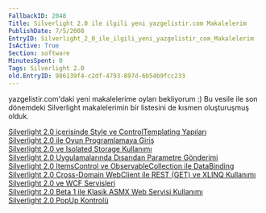 ```yaml
---
FallbackID: 2048
Title: Silverlight 2.0 ile ilgili yeni yazgelistir.com Makalelerim
PublishDate: 7/5/2008
EntryID: Silverlight_2_0_ile_ilgili_yeni_yazgelistir_com_Makalelerim
IsActive: True
Section: software
MinutesSpent: 0
Tags: Silverlight 2.0
old.EntryID: 986139f4-c2df-4793-897d-6b54b9fcc233
---
```

yazgelistir.com'daki yeni makalelerime oyları bekliyorum :) Bu vesile
ile son dönemdeki Silverlight makalelerimin bir listesini de kısmen
oluşturuşmuş olduk.

[Silverlight 2.0 içerisinde Style ve ControlTemplating
Yapıları](http://www.yazgelistir.com/Makaleler/1000001806.ygpx)\
 [Silverlight 2.0 ile Oyun Programlamaya
Giriş](http://www.yazgelistir.com/Makaleler/1000001805.ygpx)\
 [Silverlight 2.0 ve Isolated Storage
Kullanımı](http://www.yazgelistir.com/Makaleler/1000001802.ygpx)\
 [Silverlight 2.0 Uygulamalarında Dışarıdan Parametre
Gönderimi](http://www.yazgelistir.com/Makaleler/1000001800.ygpx)\
 [Silverlight 2.0 ItemsControl ve ObservableCollection ile
DataBinding](http://www.yazgelistir.com/Makaleler/1000001799.ygpx)\
 [Silverlight 2.0 Cross-Domain WebClient ile REST (GET) ve XLINQ
Kullanımı](http://www.yazgelistir.com/Makaleler/1000001798.ygpx)\
 [Silverlight 2.0 ve WCF
Servisleri](http://www.yazgelistir.com/Makaleler/1000001795.ygpx)\
 [Silverlight 2.0 Beta 1 ile Klasik ASMX Web Servisi
Kullanımı](http://www.yazgelistir.com/Makaleler/1000001791.ygpx)\
 [Silverlight 2.0 PopUp
Kontrolü](http://www.yazgelistir.com/Makaleler/1000001786.ygpx)


